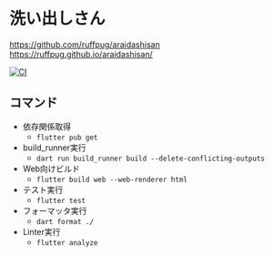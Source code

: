 # 洗い出しさん

https://github.com/ruffpug/araidashisan  
https://ruffpug.github.io/araidashisan/  

[![CI](https://github.com/ruffpug/araidashisan/actions/workflows/CI.yml/badge.svg)](https://github.com/ruffpug/araidashisan/actions/workflows/CI.yml)  

## コマンド

* 依存関係取得
    * `flutter pub get`
* build_runner実行
    * `dart run build_runner build --delete-conflicting-outputs`
* Web向けビルド
    * `flutter build web --web-renderer html`
* テスト実行
    * `flutter test`
* フォーマッタ実行
    * `dart format ./`
* Linter実行
    * `flutter analyze`
